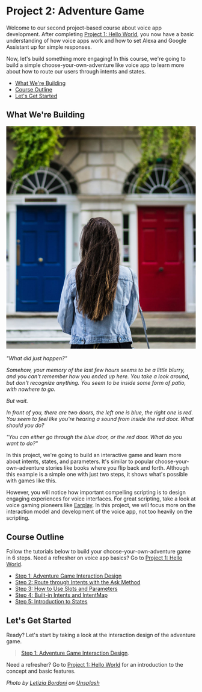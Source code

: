 # Project 2: Adventure Game

Welcome to our second project-based course about voice app development. After completing [Project 1: Hello World](https://www.jovo.tech/courses/project-1-hello-world/), you now have a basic understanding of how voice apps work and how to set Alexa and Google Assistant up for simple responses.

Now, let's build something more engaging! In this course, we're going to build a simple choose-your-own-adventure like voice app to learn more about how to route our users through intents and states.

* [What We're Building](#what-were-building)
* [Course Outline](#course-outline)
* [Let's Get Started](#lets-get-started)

## What We're Building

![](./img/letizia-bordoni-283388.jpg)

_"What did just happen?"_ 

_Somehow, your memory of the last few hours seems to be a little blurry, and you can't remember how you ended up here. You take a look around, but don't recognize anything. You seem to be inside some form of patio, with nowhere to go._

_But wait._

_In front of you, there are two doors, the left one is blue, the right one is red. You seem to feel like you're hearing a sound from inside the red door. What should you do?_

_"You can either go through the blue door, or the red door. What do you want to do?"_

In this project, we're going to build an interactive game and learn more about intents, states, and parameters. It's similar to popular choose-your-own-adventure stories like books where you flip back and forth. Although this example is a simple one with just two steps, it shows what's possible with games like this.

However, you will notice how important compelling scripting is to design engaging experiences for voice interfaces. For great scripting, take a look at voice gaming pioneers like [Earplay](https://www.amazon.com/dp/B01K8V6NSI). In this project, we will focus more on the interaction model and development of the voice app, not too heavily on the scripting.

## Course Outline

Follow the tutorials below to build your choose-your-own-adventure game in 6 steps. Need a refresher on voice app basics? Go to [Project 1: Hello World](../project-1-hello-world/).

*   [Step 1: Adventure Game Interaction Design](./step-1-adventure-game-interaction-design.md)
*   [Step 2: Route through Intents with the Ask Method](./step-2-ask-method.md)
*   [Step 3: How to Use Slots and Parameters](./step-3-slots-and-parameters.md)
*   [Step 4: Built-in Intents and IntentMap](./step-4-built-in-intents-intentmap.md)
*   [Step 5: Introduction to States](./step-5-introduction-to-states.md)

## Let's Get Started

Ready? Let's start by taking a look at the interaction design of the adventure game.

> [Step 1: Adventure Game Interaction Design](./step-1-adventure-game-interaction-design.md).

Need a refresher? Go to [Project 1: Hello World](../../courses/project-1-hello-world/) for an introduction to the concept and basic features.

_Photo by [Letizia Bordoni](https://unsplash.com/photos/IZGNcO_8CDg) on [Unsplash](https://unsplash.com/)_

<!--[metadata]: { "description": "Learn voice app development for Amazon Alexa and Google Assistant by creating a simple game", "author": "jan-koenig" }-->
